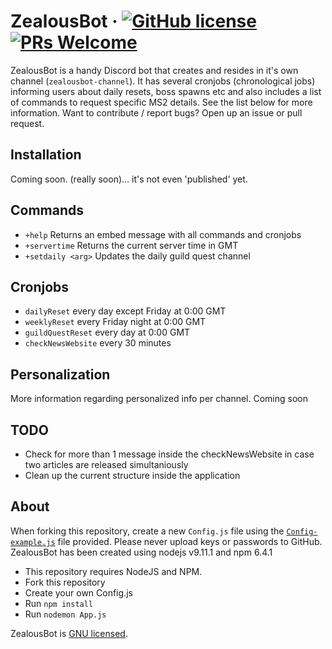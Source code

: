 # ZealousBot &middot; [![GitHub license](https://img.shields.io/badge/license-GNU-blue.svg)](https://github.com/facebook/react/blob/master/LICENSE) [![PRs Welcome](https://img.shields.io/badge/PRs-welcome-brightgreen.svg)](https://github.com/roberrrt-s/ZealousBot/pulls)

ZealousBot is a handy Discord bot that creates and resides in it's own channel (`zealousbot-channel`). It has several cronjobs (chronological jobs) informing users about daily resets, boss spawns etc and also includes a list of commands to request specific MS2 details. See the list below for more information. Want to contribute / report bugs? Open up an issue or pull request.

## Installation

Coming soon. (really soon)... it's not even 'published' yet.

## Commands

 - `+help` Returns an embed message with all commands and cronjobs
 - `+servertime` Returns the current server time in GMT
 - `+setdaily <arg>` Updates the daily guild quest channel

## Cronjobs 

- `dailyReset` every day except Friday at 0:00 GMT
- `weeklyReset` every Friday night at 0:00 GMT
- `guildQuestReset` every day at 0:00 GMT
- `checkNewsWebsite` every 30 minutes

## Personalization

More information regarding personalized info per channel. Coming soon

## TODO

- Check for more than 1 message inside the checkNewsWebsite in case two articles are released simultaniously
- Clean up the current structure inside the application

## About

When forking this repository, create a new `Config.js` file using the [`Config-example.js`](./config/Config-example.js) file provided. Please never upload keys or passwords to GitHub.
ZealousBot has been created using nodejs v9.11.1 and npm 6.4.1

 - This repository requires NodeJS and NPM.
 - Fork this repository
 - Create your own Config.js
 - Run `npm install`
 - Run `nodemon App.js`

ZealousBot is [GNU licensed](./LICENSE).